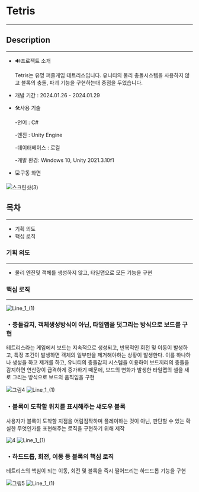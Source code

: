 ### 

# Tetris


---

## Description

---


- 🔊프로젝트 소개

  Tetris는 유명 퍼즐게임 테트리스입니다. 유니티의 물리 충돌시스템을 사용하지 않고 블록의 충돌, 파괴 기능을 구현하는대 중점을 두었습니다.

       

- 개발 기간 : 2024.01.26 - 2024.01.29

- 🛠️사용 기술

   -언어 : C#

   -엔진 : Unity Engine

   -데이터베이스 : 로컬

   -개발 환경: Windows 10, Unity 2021.3.10f1



- 💻구동 화면

![스크린샷(3)](https://github.com/oyb1412/Tetris/assets/154235801/1f3ff574-133c-4ad3-a636-f65ce1d7c83b)

## 목차

---

- 기획 의도
- 핵심 로직


### 기획 의도

---

- 물리 엔진및 객체를 생성하지 않고, 타일맵으로 모든 기능을 구현


### 핵심 로직

---
![Line_1_(1)](https://github.com/oyb1412/TinyDefense/assets/154235801/f664c47e-d52b-4980-95ec-9859dea11aab)
### ・충돌감지, 객체생성방식이 아닌, 타일맵을 덧그리는 방식으로 보드를 구현

테트리스라는 게임에서 보드는 지속적으로 생성되고, 반복적인 회전 및 이동이 발생하고, 특정 조건이 발생하면 객체의 일부만을 제거해야하는 상황이 발생한다.
이를 하나하나 생성을 하고 제거를 하고, 유니티의 충돌감지 시스템을 이용하여 보드끼리의 충돌을 감지하면 연산량이 급격하게 증가하기 때문에,
보드의 변화가 발생한 타일맵의 셀을 새로 그리는 방식으로 보드의 움직임을 구현

![그림4](https://github.com/oyb1412/Tetris/assets/154235801/15deef67-ea5a-4f5a-997b-8ac98c4904c9)
![Line_1_(1)](https://github.com/oyb1412/TinyDefense/assets/154235801/f664c47e-d52b-4980-95ec-9859dea11aab)


### ・블록이 도착할 위치를 표시해주는 섀도우 블록

사용자가 블록이 도착할 지점을 어림짐작하며 플레이하는 것이 아닌, 판단할 수 있는 확실한 무엇인가를 표현해주는 로직을 구현하기 위해 제작

![4](https://github.com/oyb1412/Tetris/assets/154235801/55cbeca9-5a6b-45a7-abe8-d0ecf95494ce)
![Line_1_(1)](https://github.com/oyb1412/TinyDefense/assets/154235801/f664c47e-d52b-4980-95ec-9859dea11aab)

### ・하드드롭, 회전, 이동 등 블록의 핵심 로직

테트리스의 핵심이 되는 이동, 회전 및 블록을 즉시 떨어뜨리는 하드드롭 기능을 구현

![그림5](https://github.com/oyb1412/Tetris/assets/154235801/ee6776c5-e015-40fc-830b-d7b2194faf7f)
![Line_1_(1)](https://github.com/oyb1412/TinyDefense/assets/154235801/f664c47e-d52b-4980-95ec-9859dea11aab)

